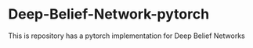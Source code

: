 # Deep-Belief-Network-pytorch
This is repository has a pytorch implementation for Deep Belief Networks
